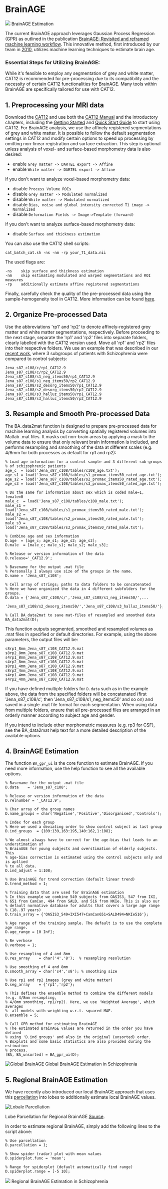 # BrainAGE

![](figures/BrainAgeScheme.png)
BrainAGE Estimation

The current BrainAGE approach leverages Gaussian Process Regression (GPR) as outlined in the publication [BrainAGE: Revisited and reframed machine learning workflow](https://doi.org/10.1002/hbm.26632). This innovative method, first introduced by our team in [2010](https://doi.org/10.1016/j.neuroimage.2010.01.005), utilizes machine learning techniques to estimate brain age.

### Essential Steps for Utilizing BrainAGE:

While it's feasible to employ any segmentation of grey and white matter, CAT12 is recommended for pre-processing due to its compatibility and the necessity of certain CAT12 functionalities for BrainAGE. Many tools within BrainAGE are specifically tailored for use with CAT12.

## 1. Preprocessing your MRI data

Download the [CAT12](https://neuro-jena.github.io/cat) and use both the [CAT12 Manual](https://neuro-jena.github.io/cat12-html) and the introductory chapters, including the [Getting Started](https://neuro-jena.github.io/cat12-help/#get_started) and [Quick Start Guide](https://neuro-jena.github.io/cat12-html/cat_starting.html) to start using CAT12.
For BrainAGE analysis, we use the affinely registered segmentations of grey and white matter. It is possible to follow the default segmentation settings in CAT12 and modify certain options to speed up processing by omitting non-linear registration and surface extraction. This step is optional unless analysis of voxel- and surface-based morphometry data is also desired:

- enable `Grey matter -> DARTEL export -> Affine`
- enable `White matter -> DARTEL export -> Affine`

If you don't want to analyze voxel-based morphometry data:
- disable `Process Volume ROIs`
- disable `Grey matter -> Modulated normalized`
- disable `White matter -> Modulated normalized`
- disable `Bias, noise and global intensity corrected T1 image -> Normalized`
- disable `Deformation Fields -> Image->Template (forward)`

If you don't want to analyze surface-based morphometry data:
- disable `Surface and thickness estimation`

You can also use the CAT12 shell scripts:

```
cat_batch_cat.sh -ns -nm -rp your_T1_data.nii
```

The used flags are:

```
-ns    skip surface and thickness estimation
-nm    skip estimating modulated and warped segmentations and ROI measures
-rp    additionally estimate affine registered segmentations
```

Finally, carefully check the quality of the pre-processed data using the sample-homogeneity tool in CAT12. More information can be found [here](https://neuro-jena.github.io/cat12-help/#module4).

## 2. Organize Pre-processed Data

Use the abbreviations 'rp1' and 'rp2' to denote affinely-registered grey matter and white matter segmentations, respectively. Before proceeding to the next stage, separate the 'rp1' and 'rp2' files into separate folders, clearly labelled with the CAT12 version used. Move all 'rp1' and 'rp2' files into their respective folders. We use an example that was described in our [recent work](https://doi.org/10.1002/hbm.26632), where 3 subgroups of patients with Schizophrenia were compared to control subjects:

```
Jena_s87_c108/c/rp1_CAT12.9
Jena_s87_c108/c/rp2_CAT12.9
Jena_s87_c108/s1_neg_items50/rp1_CAT12.9
Jena_s87_c108/s1_neg_items50/rp2_CAT12.9
Jena_s87_c108/s2_desorg_items50/rp1_CAT12.9
Jena_s87_c108/s2_desorg_items50/rp2_CAT12.9
Jena_s87_c108/s3_halluz_items50/rp1_CAT12.9
Jena_s87_c108/s3_halluz_items50/rp2_CAT12.9
```

## 3. Resample and Smooth Pre-processed Data

The BA_data2mat function is designed to prepare pre-processed data for machine learning analysis by converting spatially registered volumes into Matlab .mat files. It masks out non-brain areas by applying a mask to the volume data to ensure that only relevant brain information is included, and performs resampling and smoothing of the data at different scales (e.g. 4/8mm for both processes as default for rp1 and rp2):

```
% Load age information for a control sample and 3 different sub-groups 
% of schizophrenic patients
age_c  = load('Jena_s87_c108/tables/c108_age.txt');
age_s1 = load('Jena_s87_c108/tables/s1_promax_items50_rated_age.txt');
age_s2 = load('Jena_s87_c108/tables/s2_promax_items50_rated_age.txt');
age_s3 = load('Jena_s87_c108/tables/s3_promax_items50_rated_age.txt');

% Do the same for information about sex which is coded male=1, female=0
male_c  = load('Jena_s87_c108/tables/c108_male.txt');
male_s1 = load('Jena_s87_c108/tables/s1_promax_items50_rated_male.txt');
male_s2 = load('Jena_s87_c108/tables/s2_promax_items50_rated_male.txt');
male_s3 = load('Jena_s87_c108/tables/s3_promax_items50_rated_male.txt');

% Combine age and sex information
D.age  = [age_c; age_s1; age_s2; age_s3];
D.male  = [male_c; male_s1; male_s2; male_s3];

% Release or version information of the data
D.release='_CAT12.9';

% Basename for the output .mat file
% Personally I always use size of the groups in the name.
D.name = 'Jena_s87_c108';

% Cell array of strings; paths to data folders to be concatenated
% Here we have organized the data in 4 different subfolders for the groups.
D.data = {'Jena_s87_c108/c/','Jena_s87_c108/s1_neg_items50/',...
    'Jena_s87_c108/s2_desorg_items50/','Jena_s87_c108/s3_halluz_items50/'};

% Call BA_data2mat to save mat-files of resampled and smoothed data
BA_data2mat(D);
```

This function outputs segmented, smoothed and resampled volumes as .mat files in specified or default directories. For example, using the above parameters, the output files will be:

```
s8rp1_8mm_Jena_s87_c108_CAT12.9.mat
s8rp2_8mm_Jena_s87_c108_CAT12.9.mat
s4rp1_8mm_Jena_s87_c108_CAT12.9.mat
s4rp2_8mm_Jena_s87_c108_CAT12.9.mat
s8rp1_4mm_Jena_s87_c108_CAT12.9.mat
s8rp2_4mm_Jena_s87_c108_CAT12.9.mat
s4rp1_4mm_Jena_s87_c108_CAT12.9.mat
s4rp2_4mm_Jena_s87_c108_CAT12.9.mat
```

If you have defined multiple folders for `D.data` such as in the example above, the data from the specified folders will be concatenated (first 'Jena_s87_c108/c', then 'Jena_s87_c108/s1_neg_items50' and so on) and saved in a single .mat file format for each segmentation. When using data from multiple folders, ensure that all pre-processed files are arranged in an orderly manner according to subject age and gender.

If you intend to include other morphometric measures (e.g. rp3 for CSF), see the BA_data2mat help text for a more detailed description of the available options.

## 4. BrainAGE Estimation
The function `BA_gpr_ui` is the core function to estimate BrainAGE. If you need more information, use the help function to see all the available options.

```
% Basename for the output .mat file
D.data    = 'Jena_s87_c108';

% Release or version information of the data
D.relnumber = '_CAT12.9';

% Char array of the group names
D.name_groups = char('Negative','Positive','Disorganised','Controls');

% Index for each group
% Here we used a deviating order to show control subject as last group
D.ind_groups  = {109:139,163:195,140:162,1:108};

% We almost always have to correct for the age-bias that leads to an understimation of 
% BrainAGE for young subjects and overstimation of elderly subjects. This 
% age-bias correction is estimated using the control subjects only and is apllied 
% to all data.
D.ind_adjust = 1:108;

% Use BrainAGE for trend correction (default linear trend)
D.trend_method = 1;

% Training data that are used for BrainAGE estimation
% In this example we combine 549 subjects from OASIS3, 547 from IXI,
% 651 from CamCan, 494 from SALD, and 516 from NKIe. This is also our
% default normative database for adults that covers a large age range
% (18..97 years)
D.train_array = {'OASIS3_549+IXI547+CamCan651+SALD494+NKIe516'};

% Age range of the training sample. The default is to use the complete age range.
D.age_range = [0 Inf];

% Be verbose
D.verbose = 1;

% Use resampling of 4 and 8mm
D.res_array    = char('4','8');  % resampling resolution

% Use smoothing of 4 and 8mm
D.smooth_array = char('s4','s8'); % smoothing size

% Use rp1 and rp2 images (grey and white matter)
D.seg_array    = {'rp1','rp2'};

% This defines the ensemble method to combine the different models (e.g. 4/8mm resampling,
% 4/8mm smoothing, rp1/rp2). Here, we use 'Weighted Average', which averages
%  all models with weighting w.r.t. squared MAE.
D.ensemble = 5;        

% Call GPR method for estimating BrainAGE
% The estimated BrainAGE values are returned in the order you have defined
% using 'D.ind_groups' and also in the original (unsorted) order.
% Boxplots and some basic statistics are also provided during the estimation
% process.        
[BA, BA_unsorted] = BA_gpr_ui(D);
```

![](figures/GlobalBrainAGE.png "Global BrainAGE")
Global BrainAGE Estimation in Schizophrenia

## 5. Regional BrainAGE Estimation
We have recently also introduced our local BrainAGE approach that uses this [parcellation](https://doi.org/10.1007/s00429-009-0203-y) into lobes to additionally estimate local BrainAGE values.

![](figures/Parcellation.png "Lobale Parcellation")

Lobe Parcellation for Regional BrainAGE [Source](https://doi.org/10.1007/s00429-009-0203-y).


In order to estimate regional BrainAGE, simply add the following lines to the script above:
```
% Use parcellation
D.parcellation = 1;

% Show spider (radar) plot with mean values
D.spiderplot.func = 'mean';

% Range for spiderplot (default automatically find range)
D.spiderplot.range = [-5 10];
```

![](figures/RegionalBrainAGE.png)
Regional BrainAGE Estimation in Schizophrenia

